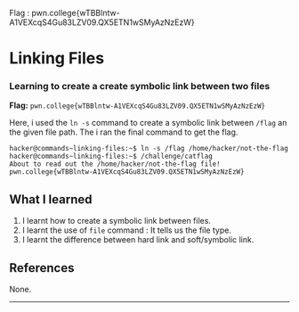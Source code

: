 Flag : pwn.college{wTBBlntw-A1VEXcqS4Gu83LZV09.QX5ETN1wSMyAzNzEzW}
# Linking Files

### Learning to create a create symbolic link between two files

**Flag:** `pwn.college{wTBBlntw-A1VEXcqS4Gu83LZV09.QX5ETN1wSMyAzNzEzW}`

Here, i used the `ln -s` command to create a symbolic link between `/flag` an the given file path. The i ran the final command to get the flag.

```
hacker@commands~linking-files:~$ ln -s /flag /home/hacker/not-the-flag
hacker@commands~linking-files:~$ /challenge/catflag
About to read out the /home/hacker/not-the-flag file!
pwn.college{wTBBlntw-A1VEXcqS4Gu83LZV09.QX5ETN1wSMyAzNzEzW}
```

## What I learned

1. I learnt how to create a symbolic link between files.
2. I learnt the use of `file` command : It tells us the file type.
3. I learnt the difference between hard link and soft/symbolic link.

## References

None.

---
